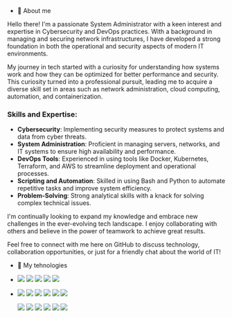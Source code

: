 - 👋 About me

Hello there! I'm a passionate System Administrator with a keen interest and expertise in Cybersecurity and DevOps practices. With a background in managing and securing network infrastructures, I have developed a strong foundation in both the operational and security aspects of modern IT environments.

My journey in tech started with a curiosity for understanding how systems work and how they can be optimized for better performance and security. This curiosity turned into a professional pursuit, leading me to acquire a diverse skill set in areas such as network administration, cloud computing, automation, and containerization.

### Skills and Expertise:
- **Cybersecurity**: Implementing security measures to protect systems and data from cyber threats.
- **System Administration**: Proficient in managing servers, networks, and IT systems to ensure high availability and performance.
- **DevOps Tools**: Experienced in using tools like Docker, Kubernetes, Terraform, and AWS to streamline deployment and operational processes.
- **Scripting and Automation**: Skilled in using Bash and Python to automate repetitive tasks and improve system efficiency.
- **Problem-Solving**: Strong analytical skills with a knack for solving complex technical issues.

I'm continually looking to expand my knowledge and embrace new challenges in the ever-evolving tech landscape. I enjoy collaborating with others and believe in the power of teamwork to achieve great results.

Feel free to connect with me here on GitHub to discuss technology, collaboration opportunities, or just for a friendly chat about the world of IT!

- 👀 My tehnologies
- <img src="https://img.shields.io/badge/AWS-AFEEEE?style=for-the-badge&logo=amazonaws&logoColor=B22222"/> <img src="https://img.shields.io/badge/python-AFEEEE?style=for-the-badge&logo=python&logoColor=B22222"/> <img src="https://img.shields.io/badge/docker-AFEEEE?style=for-the-badge&logo=docker&logoColor=B22222"/>
  <img src="https://img.shields.io/badge/kubernetes-AFEEEE?style=for-the-badge&logo=kubernetes&logoColor=B22222"/>  <img src="https://img.shields.io/badge/Terraform-AFEEEE?style=for-the-badge&logo=terraform&logoColor=B22222"/>
 
- <img src="https://img.shields.io/badge/Linux-AFEEEE?style=for-the-badge&logo=linux&logoColor=B22222"/> <img src="https://img.shields.io/badge/Ansible-AFEEEE?style=for-the-badge&logo=ansible&logoColor=B22222"/> <img src="https://img.shields.io/badge/Prometheus-AFEEEE?style=for-the-badge&logo=Prometheus&logoColor=B22222"/> 
  <img src="https://img.shields.io/badge/Elasticsearch-AFEEEE?style=for-the-badge&logo=Elasticsearch&logoColor=B22222"/> <img src="https://img.shields.io/badge/vmware-AFEEEE?style=for-the-badge&logo=vmware&logoColor=B22222"/> <img src="https://img.shields.io/badge/cisco-AFEEEE?style=for-the-badge&logo=cisco&logoColor=B22222"/>

  <img src="https://img.shields.io/badge/Git-AFEEEE?style=for-the-badge&logo=gitlab&logoColor=B22222"/> <img src="https://img.shields.io/badge/apache-AFEEEE?style=for-the-badge&logo=apache&logoColor=B22222"/> <img src="https://img.shields.io/badge/Nginx-AFEEEE?style=for-the-badge&logo=nginx&logoColor=B22222"/> 
  <img src="https://img.shields.io/badge/mySQL-AFEEEE?style=for-the-badge&logo=mysql&logoColor=B22222"/> <img src="https://img.shields.io/badge/win server-AFEEEE?style=for-the-badge&logo=microsoft&logoColor=B22222"/> <img src="https://img.shields.io/badge/Postman-AFEEEE?style=for-the-badge&logo=postman&logoColor=B22222"/>
 
   
 
 
 
<!---
KuberCaptain/KuberCaptain is a ✨ special ✨ repository because its `README.md` (this file) appears on your GitHub profile.
You can click the Preview link to take a look at your changes.
--->
